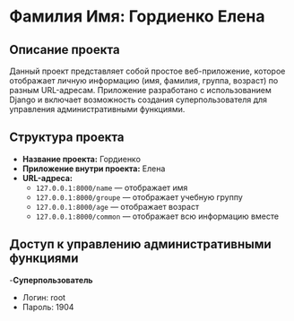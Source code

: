 # Фамилия Имя: Гордиенко Елена

## Описание проекта
Данный проект представляет собой простое веб-приложение, которое отображает личную информацию (имя, фамилия, группа, возраст) по разным URL-адресам. Приложение разработано с использованием Django и включает возможность создания суперпользователя для управления административными функциями.

## Структура проекта
- **Название проекта:** Гордиенко
- **Приложение внутри проекта:** Елена
- **URL-адреса:**
  - `127.0.0.1:8000/name` — отображает имя 
  - `127.0.0.1:8000/groupe` — отображает учебную группу
  - `127.0.0.1:8000/age` — отображает возраст
  - `127.0.0.1:8000/common` — отображает всю информацию вместе
## Доступ к управлению административными функциями
-**Суперпользователь**
  - Логин: root
  - Пароль: 1904
